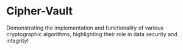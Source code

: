 # Cipher-Vault
Demonstrating the implementation and functionality of various cryptographic algorithms, highlighting their role in data security and integrity!
